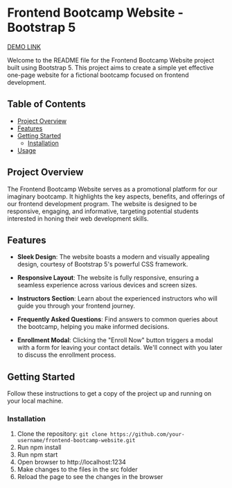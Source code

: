 # Frontend Bootcamp Website - Bootstrap 5

[DEMO LINK](https://yuliia-anisimova.github.io/bootstrap-tutorial/)

Welcome to the README file for the Frontend Bootcamp Website project built using Bootstrap 5. This project aims to create a simple yet effective one-page website for a fictional bootcamp focused on frontend development. 

## Table of Contents

- [Project Overview](#project-overview)
- [Features](#features)
- [Getting Started](#getting-started)
  - [Installation](#installation)
- [Usage](#usage)

## Project Overview

The Frontend Bootcamp Website serves as a promotional platform for our imaginary bootcamp. It highlights the key aspects, benefits, and offerings of our frontend development program. The website is designed to be responsive, engaging, and informative, targeting potential students interested in honing their web development skills.

## Features

- **Sleek Design**: The website boasts a modern and visually appealing design, courtesy of Bootstrap 5's powerful CSS framework.

- **Responsive Layout**: The website is fully responsive, ensuring a seamless experience across various devices and screen sizes.

- **Instructors Section**: Learn about the experienced instructors who will guide you through your frontend journey.

- **Frequently Asked Questions**: Find answers to common queries about the bootcamp, helping you make informed decisions.

- **Enrollment Modal**: Clicking the "Enroll Now" button triggers a modal with a form for leaving your contact details. We'll connect with you later to discuss the enrollment process.

## Getting Started

Follow these instructions to get a copy of the project up and running on your local machine.

### Installation

1. Clone the repository: `git clone https://github.com/your-username/frontend-bootcamp-website.git`
2. Run npm install
3. Run npm start
4. Open browser to http://localhost:1234
5. Make changes to the files in the src folder
6. Reload the page to see the changes in the browser
